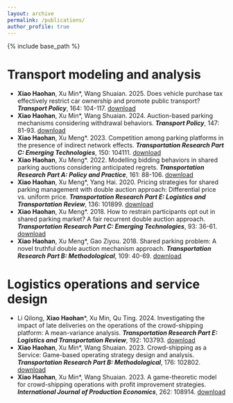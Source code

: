 ```yaml
---
layout: archive
permalink: /publications/
author_profile: true
---
```


{% include base_path %}

Transport modeling and analysis
======
* **Xiao Haohan**, Xu Min*, Wang Shuaian. 2025. Does vehicle purchase tax effectively restrict car ownership and promote public transport? ***Transport Policy***, 164: 104-117. [download](https://doi.org/10.1016/j.tranpol.2025.01.038)
* **Xiao Haohan**, Xu Min*, Wang Shuaian. 2024. Auction-based parking mechanisms considering withdrawal behaviors. ***Transport Policy***, 147: 81-93. [download](https://doi.org/10.1016/j.tranpol.2023.12.010)
* **Xiao Haohan**, Xu Meng*. 2023. Competition among parking platforms in the presence of indirect network effects. ***Transportation Research Part C: Emerging Technologies***, 150: 104111. [download](https://doi.org/10.1016/j.trc.2023.104111)
* **Xiao Haohan**, Xu Meng*. 2022. Modelling bidding behaviors in shared parking auctions considering anticipated regrets. ***Transportation Research Part A: Policy and Practice***, 161: 88-106. [download](https://doi.org/10.1016/j.tra.2022.05.001)
* **Xiao Haohan**, Xu Meng*, Yang Hai. 2020. Pricing strategies for shared parking management with double auction approach: Differential price vs. uniform price. ***Transportation Research Part E: Logistics and Transportation Review***, 136: 101899. [download](https://doi.org/10.1016/j.tre.2020.101899)
* **Xiao Haohan**, Xu Meng*. 2018. How to restrain participants opt out in shared parking market? A fair recurrent double auction approach. ***Transportation Research Part C: Emerging Technologies***, 93: 36-61. [download](https://doi.org/10.1016/j.trc.2018.05.023)
* **Xiao Haohan**, Xu Meng*, Gao Ziyou. 2018. Shared parking problem: A novel truthful double auction mechanism approach. ***Transportation Research Part B: Methodological***, 109: 40-69. [download](https://doi.org/10.1016/j.trb.2018.01.008)

Logistics operations and service design
======
* Li Qilong, **Xiao Haohan***, Xu Min, Qu Ting. 2024. Investigating the impact of late deliveries on the operations of the crowd-shipping platform: A mean-variance analysis. ***Transportation Research Part E: Logistics and Transportation Review***, 192: 103793. [download](https://doi.org/10.1016/j.tre.2024.103793)
* **Xiao Haohan**, Xu Min*, Wang Shuaian. 2023. Crowd-shipping as a Service: Game-based operating strategy design and analysis. ***Transportation Research Part B: Methodological***, 176: 102802. [download](https://doi.org/10.1016/j.trb.2023.102802)
* **Xiao Haohan**, Xu Min*, Wang Shuaian. 2023. A game-theoretic model for crowd-shipping operations with profit improvement strategies. ***International Journal of Production Economics***, 262: 108914. [download](https://doi.org/10.1016/j.ijpe.2023.108914)
